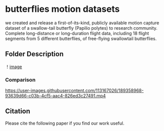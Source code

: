 # butterflies motion datasets

we created and release a first-of-its-kind, publicly available motion capture dataset of a swallow-tail butterfly (Papilio polytes) to research community. Complete long-distance or long-duration flight data, including 18 flight segments from 5 different butterflies, of free-flying swallowtail butterflies.





## Folder Description
！[image](https://github.com/ButterflyDataset/butterflymotiondatasets/blob/main/visualization/teaser_01.png)
### Comparison

https://user-images.githubusercontent.com/113167026/189358968-93639d66-c03b-4cf5-aac4-826ed3c27491.mp4





## Citation

Please cite the following paper if you find our work useful.
